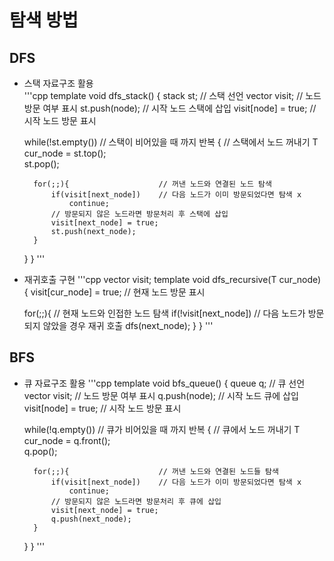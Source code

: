 # 탐색 방법 

## DFS
- 스택 자료구조 활용\
'''cpp
template <typename T>
void dfs_stack()
{
    stack<T> st;                    // 스택 선언
    vector<bool> visit;             // 노드 방문 여부 표시
    st.push(node);                  // 시작 노드 스택에 삽입
    visit[node] = true;             // 시작 노드 방문 표시
    
    while(!st.empty())              // 스택이 비어있을 때 까지 반복
    {
        // 스택에서 노드 꺼내기
        T cur_node = st.top();  
        st.pop();

        for(;;){                    // 꺼낸 노드와 연결된 노드 탐색
            if(visit[next_node])    // 다음 노드가 이미 방문되었다면 탐색 x
                continue;
            // 방문되지 않은 노드라면 방문처리 후 스택에 삽입
            visit[next_node] = true;    
            st.push(next_node);
        }
    }
}
'''
- 재귀호출 구현
'''cpp
vector<bool> visit;
template <typename T>
void dfs_recursive(T cur_node)
{
    visit[cur_node] = true;     // 현재 노드 방문 표시

    for(;;){                    // 현재 노드와 인접한 노드 탐색
        if(!visit[next_node])   // 다음 노드가 방문되지 않았을 경우 재귀 호출
            dfs(next_node);
    }
}
'''
## BFS
- 큐 자료구조 활용
'''cpp
template <typename T>
void bfs_queue()
{
    queue<T> q;                    // 큐 선언
    vector<bool> visit;            // 노드 방문 여부 표시
    q.push(node);                  // 시작 노드 큐에 삽입
    visit[node] = true;            // 시작 노드 방문 표시
    
    while(!q.empty())              // 큐가 비어있을 때 까지 반복
    {
        // 큐에서 노드 꺼내기
        T cur_node = q.front();  
        q.pop();

        for(;;){                    // 꺼낸 노드와 연결된 노드들 탐색
            if(visit[next_node])    // 다음 노드가 이미 방문되었다면 탐색 x
                continue;
            // 방문되지 않은 노드라면 방문처리 후 큐에 삽입
            visit[next_node] = true;    
            q.push(next_node);
        }
    }
}
'''